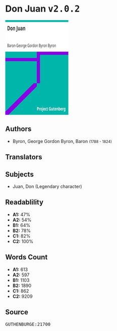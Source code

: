 # Don Juan <kbd>v2.0.2</kbd>

![](./cover.medium.jpg "")

## Authors


 - Byron, George Gordon Byron, Baron <small>(1788 - 1824)</small>

## Translators



## Subjects


 - Juan, Don (Legendary character)

## Readablility


 - **A1:** 47%
 - **A2:** 54%
 - **B1:** 64%
 - **B2:** 78%
 - **C1:** 82%
 - **C2:** 100%

## Words Count


 - **A1:** 613
 - **A2:** 597
 - **B1:** 1103
 - **B2:** 1890
 - **C1:** 862
 - **C2:** 9209

## Source


<kbd>GUTHENBURGE:21700</kbd>
